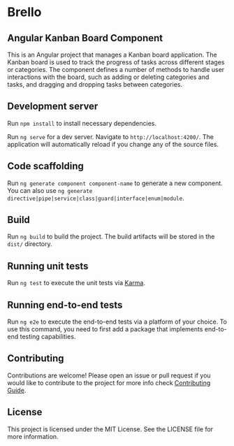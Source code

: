 # Brello

## Angular Kanban Board Component
This is an Angular project that manages a Kanban board application. The Kanban board is used to track the progress of tasks across different stages or categories. The component defines a number of methods to handle user interactions with the board, such as adding or deleting categories and tasks, and dragging and dropping tasks between categories.


## Development server
Run `npm install` to install necessary dependencies.

Run `ng serve` for a dev server. Navigate to `http://localhost:4200/`. The application will automatically reload if you change any of the source files.

## Code scaffolding

Run `ng generate component component-name` to generate a new component. You can also use `ng generate directive|pipe|service|class|guard|interface|enum|module`.

## Build

Run `ng build` to build the project. The build artifacts will be stored in the `dist/` directory.

## Running unit tests

Run `ng test` to execute the unit tests via [Karma](https://karma-runner.github.io).

## Running end-to-end tests

Run `ng e2e` to execute the end-to-end tests via a platform of your choice. To use this command, you need to first add a package that implements end-to-end testing capabilities.

## Contributing
Contributions are welcome! Please open an issue or pull request if you would like to contribute to the project for more info check [Contributing Guide](contributing.md).

## License
This project is licensed under the MIT License. See the LICENSE file for more information.

